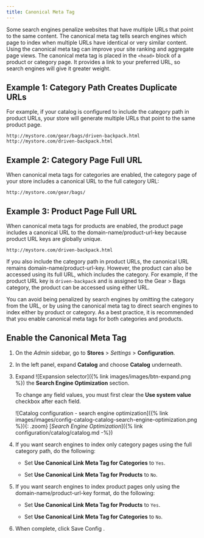 ```yaml
---
title: Canonical Meta Tag
---
```


Some search engines penalize websites that have multiple URLs that point to the same content. The canonical meta tag tells search engines which page to index when multiple URLs have identical or very similar content. Using the canonical meta tag can improve your site ranking and aggregate page views. The canonical meta tag is placed in the `<head>` block of a product or category page. It provides a link to your preferred URL, so search engines will give it greater weight.

## Example 1: Category Path Creates Duplicate URLs

For example, if your catalog is configured to include the category path in product URLs, your store will generate multiple URLs that point to the same product page.

    http://mystore.com/gear/bags/driven-backpack.html
    http://mystore.com/driven-backpack.html

## Example 2: Category Page Full URL

When canonical meta tags for categories are enabled, the category page of your store includes a canonical URL to the full category URL:

    http://mystore.com/gear/bags/

## Example 3: Product Page Full URL

When canonical meta tags for products are enabled, the product page includes a canonical URL to the domain-name/product-url-key because product URL keys are globally unique.

    http://mystore.com/driven-backpack.html

If you also include the category path in product URLs, the canonical URL remains domain-name/product-url-key. However, the product can also be accessed using its full URL, which includes the category. For example, if the product URL key is `driven-backpack` and is assigned to the Gear > Bags category, the product can be accessed using either URL.

You can avoid being penalized by search engines by omitting the category from the URL, or by using the canonical meta tag to direct search engines to index either by product or category. As a best practice, it is recommended that you enable canonical meta tags for both categories and products.

## Enable the Canonical Meta Tag

1. On the _Admin_ sidebar, go to **Stores** > _Settings_ > **Configuration**.

1. In the left panel, expand **Catalog** and choose **Catalog** underneath.

1. Expand ![Expansion selector]({% link images/images/btn-expand.png %}) the **Search Engine Optimization** section.

    To change any field values, you must first clear the **Use system value** checkbox after each field.

    ![Catalog configuration - search engine optimization]({% link images/images/config-catalog-catalog-search-engine-optimization.png %}){: .zoom}
    [_Search Engine Optimization_]({% link configuration/catalog/catalog.md -%})

1. If you want search engines to index only category pages using the full category path, do the following:

    - Set **Use Canonical Link Meta Tag for Categories** to `Yes`.

    - Set **Use Canonical Link Meta Tag for Products** to `No`.

1. If you want search engines to index product pages only using the domain-name/product-url-key format, do the following:

    - Set **Use Canonical Link Meta Tag for Products** to `Yes`.

    - Set **Use Canonical Link Meta Tag for Categories** to `No`.

1. When complete, click <span class="btn">Save Config</span> .
